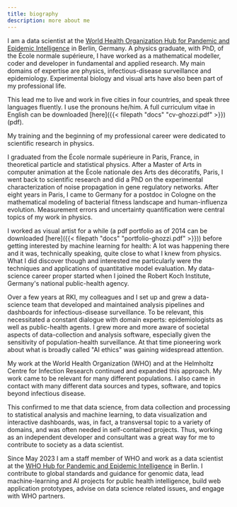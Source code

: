 ```yaml
---
title: biography
description: more about me
---
```

I am a data scientist at the [World Health Organization Hub for Pandemic and Epidemic Intelligence](https://pandemichub.who.int/) in Berlin, Germany. A physics graduate, with PhD, of the École normale supérieure, I have worked as a mathematical modeller, coder and developer in fundamental and applied research. My main domains of expertise are physics, infectious-disease surveillance and epidemiology. Experimental biology and visual arts have also been part of my professional life. 

This lead me to live and work in five cities in four countries, and speak three languages fluently. I use the pronouns he/him. A full curriculum vitae in English can be downloaded [here]({{< filepath "docs" "cv-ghozzi.pdf" >}}) (pdf).

My training and the beginning of my professional career were dedicated to scientific research in physics.

I graduated from the École normale supérieure in Paris, France, in theoretical particle and statistical physics. After a Master of Arts in computer animation at the École nationale des Arts des décoratifs, Paris, I went back to scientific research and did a PhD on the experimental characterization of noise propagation in gene regulatory networks. After eight years in Paris, I came to Germany for a postdoc in Cologne on the mathematical modeling of bacterial fitness landscape and human-influenza evolution. Measurement errors and uncertainty quantification were central topics of my work in physics.

I worked as visual artist for a while (a pdf portfolio as of 2014 can be downloaded [here]({{< filepath "docs" "portfolio-ghozzi.pdf" >}})) before getting interested by machine learning for health: A lot was happening there and it was, technically speaking, quite close to what I knew from physics. What I did discover though and interested me particularly were the techniques and applications of quantitative model evaluation. My data-science career proper started when I joined the Robert Koch Institute, Germany's national public-health agency.

Over a few years at RKI, my colleagues and I set up and grew a data-science team that developed and maintained analysis pipelines and dashboards for infectious-disease surveillance. To be relevant, this necessitated a constant dialogue with domain experts: epidemiologists as well as public-health agents. I grew more and more aware of societal aspects of data-collection and analysis software, especially given the sensitivity of population-health surveillance. At that time pioneering work about what is broadly called "AI ethics" was gaining widespread attention.

My work at the World Health Organization (WHO) and at the Helmholtz Centre for Infection Research continued and expanded this approach. My work came to be relevant for many different populations. I also came in contact with many different data sources and types, software, and topics beyond infectious disease. 

This confirmed to me that data science, from data collection and processing to statistical analysis and machine learning, to data visualization and interactive dashboards, was, in fact, a transversal topic to a variety of domains, and was often needed in self-contained projects. Thus, working as an independent developer and consultant was a great way for me to contribute to society as a data scientist.

Since May 2023 I am a staff member of WHO and work as a data scientist at the [WHO Hub for Pandemic and Epidemic Intelligence](https://pandemichub.who.int/) in Berlin. I contribute to global standards and guidance for genomic data, lead machine-learning and AI projects for public health intelligence, build web application prototypes, advise on data science related issues, and engage with WHO partners.

